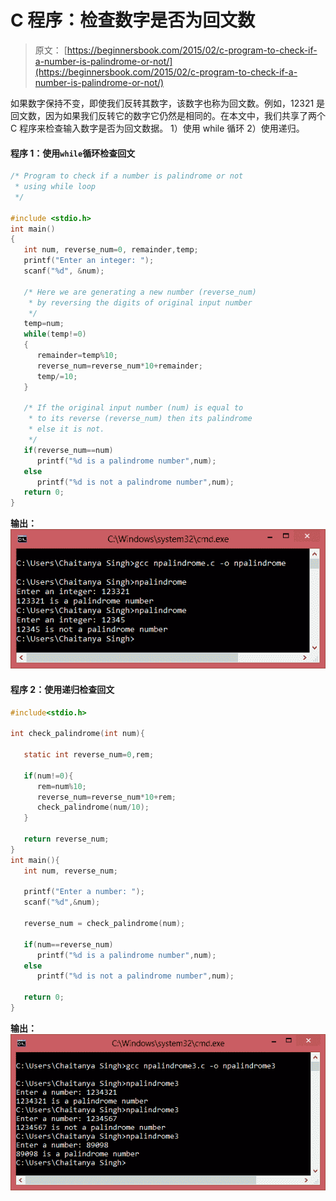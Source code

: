# C 程序：检查数字是否为回文数

> 原文： [https://beginnersbook.com/2015/02/c-program-to-check-if-a-number-is-palindrome-or-not/](https://beginnersbook.com/2015/02/c-program-to-check-if-a-number-is-palindrome-or-not/)

如果数字保持不变，即使我们反转其数字，该数字也称为回文数。例如，12321 是回文数，因为如果我们反转它的数字它仍然是相同的。在本文中，我们共享了两个 C 程序来检查输入数字是否为回文数据。 1）使用 while 循环 2）使用递归。

#### 程序 1：使用`while`循环检查回文

```c
/* Program to check if a number is palindrome or not
 * using while loop
 */

#include <stdio.h>
int main()
{
   int num, reverse_num=0, remainder,temp;
   printf("Enter an integer: ");
   scanf("%d", &num);

   /* Here we are generating a new number (reverse_num)
    * by reversing the digits of original input number
    */
   temp=num;
   while(temp!=0)
   {
      remainder=temp%10;
      reverse_num=reverse_num*10+remainder;
      temp/=10;
   } 

   /* If the original input number (num) is equal to
    * to its reverse (reverse_num) then its palindrome
    * else it is not.
    */ 
   if(reverse_num==num) 
      printf("%d is a palindrome number",num);
   else
      printf("%d is not a palindrome number",num);
   return 0;
}
```

**输出：**
![checking_palindrome_number_output](img/4ebcd98e5eb8ed8b6cac3dc168a79a64.jpg)

#### 程序 2：使用递归检查回文

```c
#include<stdio.h>

int check_palindrome(int num){

   static int reverse_num=0,rem;

   if(num!=0){
      rem=num%10;
      reverse_num=reverse_num*10+rem;
      check_palindrome(num/10);
   }

   return reverse_num;
}
int main(){
   int num, reverse_num;

   printf("Enter a number: ");
   scanf("%d",&num);

   reverse_num = check_palindrome(num);

   if(num==reverse_num)
      printf("%d is a palindrome number",num);
   else
      printf("%d is not a palindrome number",num);

   return 0;
}

```

**输出：**
![palindrome_using_recursion](img/4e04f7d2912abd8e104730b34bd3fa3f.jpg)